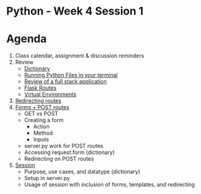 # Python - Week 4 Session 1

# Agenda
1. Class calendar, assignment & discussion reminders
2. Review
    - [Dictionary](https://login.codingdojo.com/m/309/9251/62273)
    - [Running Python Files in your terminal](https://login.codingdojo.com/m/309/9250/62262)
    - [Review of a full stack application](https://login.codingdojo.com/m/309/9266/62478)
    - [Flask Routes](https://login.codingdojo.com/m/309/9266/62482)
    - [Virtual Environments](https://login.codingdojo.com/m/309/9266/62480)
3. [Redirecting routes](https://login.codingdojo.com/m/309/9266/62507)
4. [Forms + POST routes](https://login.codingdojo.com/m/309/9266/62505)
    - GET vs POST
    - Creating a form
        - Action
        - Method
        - Inputs
    - server.py work for POST routes
    - Accessing request.form (dictionary)
    - Redirecting on POST routes
5. [Session](https://login.codingdojo.com/m/309/9266/62508)
    - Purpose, use cases, and datatype (dictionary)
    - Setup in server.py
    - Usage of session with inclusion of forms, templates, and redirecting